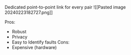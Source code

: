 Dedicated point-to-point link for every pair
![[Pasted image 20240223182727.png]]

Pros:
- Robust
- Privacy
- Easy to Identify faults
Cons:
- Expensive (hardware)